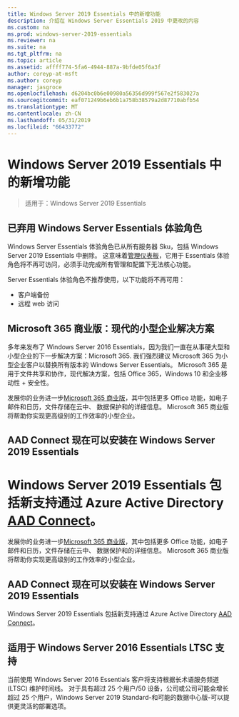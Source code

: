 ```yaml
---
title: Windows Server 2019 Essentials 中的新增功能
description: 介绍在 Windows Server Essentials 2019 中更改的内容
ms.custom: na
ms.prod: windows-server-2019-essentials
ms.reviewer: na
ms.suite: na
ms.tgt_pltfrm: na
ms.topic: article
ms.assetid: affff774-5fa6-4944-887a-9bfde05f6a3f
author: coreyp-at-msft
ms.author: coreyp
manager: jasgroce
ms.openlocfilehash: d6204bc0b6e00980a56356d999f567e2f583027a
ms.sourcegitcommit: eaf071249b6eb6b1a758b38579a2d87710abfb54
ms.translationtype: MT
ms.contentlocale: zh-CN
ms.lasthandoff: 05/31/2019
ms.locfileid: "66433772"
---
```

# <a name="whats-new-in-windows-server-2019-essentials"></a>Windows Server 2019 Essentials 中的新增功能

> 适用于：Windows Server 2019 Essentials

## <a name="windows-server-essentials-experience-role-has-been-deprecated"></a>已弃用 Windows Server Essentials 体验角色

Windows Server Essentials 体验角色已从所有服务器 Sku，包括 Windows Server 2019 Essentials 中删除。 这意味着[管理仪表板](../manage/overview-of-the-dashboard-in-windows-server-essentials.md)，它用于 Essentials 体验角色将不再可访问，必须手动完成所有管理和配置下无法核心功能。 

Server Essentials 体验角色不推荐使用，以下功能将不再可用：

-   客户端备份 
-   远程 web 访问 

## <a name="microsoft-365-business-the-modern-small-business-solution"></a>Microsoft 365 商业版：现代的小型企业解决方案 

多年来发布了 Windows Server 2016 Essentials，因为我们一直在从事硬大型和小型企业的下一步解决方案：Microsoft 365. 我们强烈建议 Microsoft 365 为小型企业客户以替换所有版本的 Windows Server Essentials。 Microsoft 365 是用于文件共享和协作，现代解决方案，包括 Office 365，Windows 10 和企业移动性 + 安全性。 

发展你的业务进一步[Microsoft 365 商业版](https://www.microsoft.com/microsoft-365/business)，其中包括更多 Office 功能，如电子邮件和日历，文件存储在云中、 数据保护和的详细信息。 Microsoft 365 商业版将帮助你实现更高级别的工作效率的小型企业。

## <a name="aad-connect-can-now-be-installed-on-windows-server-2019-essentials"></a>AAD Connect 现在可以安装在 Windows Server 2019 Essentials

<a name="windows-server-2019-essentials-includes-new-support-for-azure-active-directory-via-aad-connecthttpsdocsmicrosoftcomazureactive-directoryconnectactive-directory-aadconnect-prerequisites"></a>Windows Server 2019 Essentials 包括新支持通过 Azure Active Directory [AAD Connect](https://docs.microsoft.com/azure/active-directory/connect/active-directory-aadconnect-prerequisites)。 
=======
发展你的业务进一步[Microsoft 365 商业版](https://www.microsoft.com/en-us/microsoft-365/business)，其中包括更多 Office 功能，如电子邮件和日历，文件存储在云中、 数据保护和的详细信息。 Microsoft 365 商业版将帮助你实现更高级别的工作效率的小型企业。

## <a name="aad-connect-can-now-be-installed-on-windows-server-2019-essentials"></a>AAD Connect 现在可以安装在 Windows Server 2019 Essentials

Windows Server 2019 Essentials 包括新支持通过 Azure Active Directory [AAD Connect](https://docs.microsoft.com/azure/active-directory/connect/active-directory-aadconnect-prerequisites)。 

## <a name="ltsc-support-for-windows-server-2016-essentials"></a>适用于 Windows Server 2016 Essentials LTSC 支持

当前使用 Windows Server 2016 Essentials 客户将支持根据长术语服务频道 (LTSC) 维护时间线。
对于具有超过 25 个用户/50 设备，公司或公司可能会增长超过 25 个用户，Windows Server 2019 Standard-和可能的数据中心版-可以提供更灵活的部署选项。
